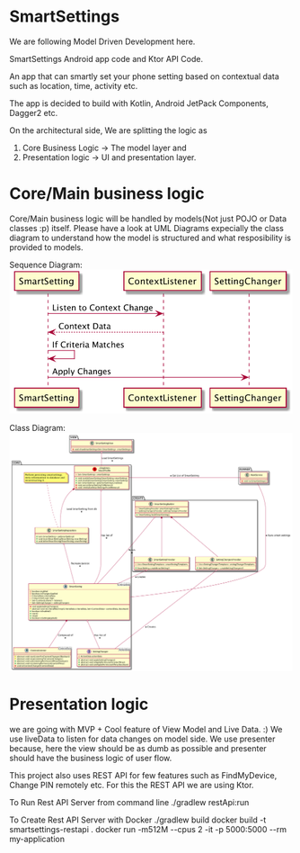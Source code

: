 # SmartSettings

We are following Model Driven Development here.

SmartSettings Android app code and Ktor API Code.

An app that can smartly set your phone setting based on contextual data such as location, time, activity etc.

The app is decided to build with Kotlin, Android JetPack Components, Dagger2 etc.

On the architectural side, We are splitting the logic as
1. Core Business Logic -> The model layer and
2. Presentation logic -> UI and presentation layer.

# Core/Main business logic
Core/Main business logic will be handled by models(Not just POJO or Data classes :p) itself. Please have a look at UML Diagrams expecially the class diagram to understand how the model is structured and what resposibility is provided to models.

Sequence Diagram:
![Sequence Diagram](https://raw.githubusercontent.com/praslnx8/SmartSettings/master/MDD/sequence_diagram.png)

Class Diagram:
![Class Diagram](https://raw.githubusercontent.com/praslnx8/SmartSettings/master/MDD/class_diagram.png)

# Presentation logic
we are going with MVP + Cool feature of View Model and Live Data. :)
We use liveData to listen for data changes on model side. We use presenter because, here the view should be as dumb as possible and presenter should have the business logic of user flow.

This project also uses REST API for few features such as FindMyDevice, Change PIN remotely etc. For this the REST API we are using Ktor.


To Run Rest API Server from command line
./gradlew restApi:run 

To Create Rest API Server with Docker
./gradlew build
docker build -t smartsettings-restapi .
docker run -m512M --cpus 2 -it -p 5000:5000 --rm my-application
